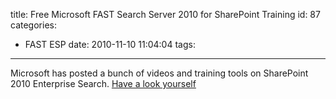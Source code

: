 title: Free Microsoft FAST Search Server 2010 for SharePoint Training
id: 87
categories:
  - FAST ESP
date: 2010-11-10 11:04:04
tags:
---

Microsoft has posted a bunch of videos and training tools on SharePoint 2010 Enterprise Search. [Have a look yourself](http://msdn.microsoft.com/en-us/sharepoint/ff960975.aspx)